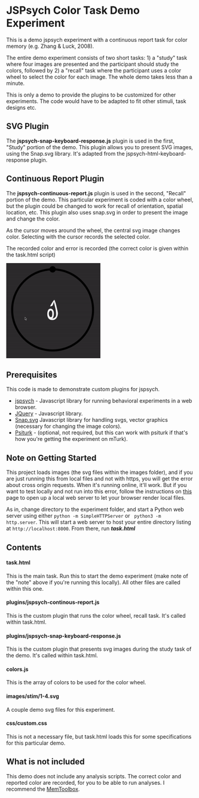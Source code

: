 # JSPsych Color Task Demo Experiment

This is a demo jspsych experiment with a continuous report task for color memory (e.g. Zhang & Luck, 2008).

The entire demo experiment consists of two short tasks: 1) a "study" task where four images are presented and the participant should study the colors, followed by 2) a "recall" task where the participant uses a color wheel to select the color for each image. The whole demo takes less than a minute.

This is only a demo to provide the plugins to be customized for other experiments. The code would have to be adapted to fit other stimuli, task designs etc.

## SVG Plugin

The **jspsych-snap-keyboard-response.js** plugin is used in the first, "Study" portion of the demo. This plugin allows you to present SVG images, using the Snap.svg library. It's adapted from the jspsych-html-keyboard-response plugin.


## Continuous Report Plugin
 The **jspsych-continuous-report.js** plugin is used in the second, "Recall" portion of the demo. This particular experiment is coded with a color wheel, but the plugin could be changed to work for recall of orientation, spatial location, etc. This plugin also uses snap.svg in order to present the image and change the color.

As the cursor moves around the wheel, the central svg image changes color. Selecting with the cursor records the selected color.

The recorded color and error is recorded (the correct color is given within the task.html script)

<img src="readme_contents/color_wheel_trial.gif"  width=50% />




## Prerequisites

This code is made to demonstrate custom plugins for jspsych.

* [jspsych](https://www.jspsych.org/)  - Javascript library for running behavioral experiments in a web browser.
* [JQuery](https://jquery.com/) - Javascript library.
* [Snap.svg](http://snapsvg.io/) Javascript library for handling svgs, vector graphics (necessary for changing the image colors).
* [Psiturk](https://psiturk.org/) - (optional, not required, but this can work with psiturk if that's how you're getting the experiment on mTurk).


## Note on Getting Started
This project loads images (the svg files within the images folder), and if you are just running this from local files and not with https, you will get the error about cross origin requests. When it's running online, it'll work. But if you want to test locally and not run into this error, follow the instructions on [this](https://stackoverflow.com/questions/10752055/cross-origin-requests-are-only-supported-for-http-error-when-loading-a-local) page to open up a local web server to let your browser render local files.


As in, change directory to the experiment folder, and start a Python web server using either ``` python -m SimpleHTTPServer ``` or ```  python3 -m http.server ```. This will start a web server to host your entire directory listing at ```http://localhost:8000```. From there, run ***task.html***

## Contents


#### task.html
This is the main task. Run this to start the demo experiment (make note of the "note" above if you're running this locally). All other files are called within this one.


#### plugins/jspsych-continous-report.js
This is the custom plugin that runs the color wheel, recall task. It's called within task.html.

#### plugins/jspsych-snap-keyboard-response.js
This is the custom plugin that presents svg images during the study task of the demo. It's called within task.html.

#### colors.js
This is the array of colors to be used for the color wheel.

#### images/stim/1-4.svg
A couple demo svg files for this experiment.

#### css/custom.css
This is not a necessary file, but task.html loads this for some specifications for this particular demo.

## What is not included
This demo does not include any analysis scripts. The correct color and reported color are recorded, for you to be able to run analyses. I recommend the [MemToolbox](http://visionlab.github.io/MemToolbox/).
